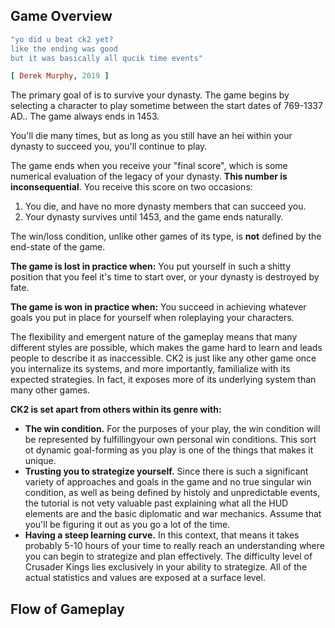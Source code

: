 ## Game Overview

```ruby
"yo did u beat ck2 yet?
like the ending was good
but it was basically all qucik time events"

[ Derek Murphy, 2019 ]
```



The primary goal of  is to survive your dynasty. The game begins by selecting a character to play sometime between the start dates of 769-1337 AD.. The game always ends in 1453.

You'll die many times, but as long as you still have an hei within your dynasty to succeed you, you'll continue to play. 

The game ends when you receive your "final score",  which is some numerical evaluation of the legacy of your dynasty. **This number is inconsequential**. You receive this score on two occasions:

1. You die, and have no more dynasty members that can succeed you. 
1. Your dynasty survives until 1453, and the game ends naturally.

The win/loss condition, unlike other games of its type, is **not** defined by the end-state of the game.

**The game is lost in practice when:** You put yourself in such a shitty position that you feel it's time to start over, or your dynasty is destroyed by fate.

**The game is won in practice when:** You succeed in achieving whatever goals you put in place for yourself when roleplaying your characters.

The flexibility and emergent nature of the gameplay means that many different styles are possible, which makes the game hard to learn and leads people to describe it as inaccessible. CK2 is just like any other game once you internalize its systems, and more importantly, familialize with its expected strategies. In fact, it exposes more of its underlying system than many other games.

**CK2 is set apart from others within its genre with:** 

- **The win condition.** For the purposes of your play, the win condition will be represented by fulfillingyour own personal win conditions. This sort ot dynamic goal-forming as you play is one of the things that makes it unique. 
- **Trusting you to strategize yourself.** Since there is such a significant variety of approaches and goals in the game and no true singular win condition, as well as being defined by histoly and unpredictable events, the tutorial is not vety valuable past explaining what all the HUD elements are and the basic diplomatic and war mechanics. Assume that you'll be figuring it out as you go a lot of the time. 
- **Having a steep learning curve.** In this context, that means it takes probably 5-10 hours of your time to really reach an understanding where you can begin to strategize and plan effectively. The difficulty level of Crusader Kings lies exclusively in your ability to strategize. All of the actual statistics and values are exposed at a surface level.

## Flow of Gameplay

